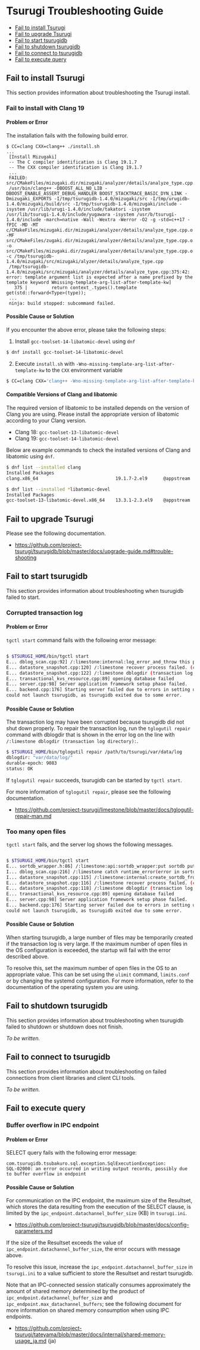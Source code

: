 # Tsurugi Troubleshooting Guide

- [Fail to install Tsurugi](#fail-to-install-tsurugi)
- [Fail to upgrade Tsurugi](#fail-to-upgrade-tsurugi)
- [Fail to start tsurugidb](#fail-to-start-tsurugidb)
- [Fail to shutdown tsurugidb](#fail-to-shutdown-tsurugidb)
- [Fail to connect to tsurugidb](#fail-to-connect-to-tsurugidb)
- [Fail to  execute query](#fail-to-execute-query)

## Fail to install Tsurugi

This section provides information about troubleshooting the Tsurugi install.

### Fail to install with Clang 19

#### Problem or Error

The installation fails with the following build error.

```
$ CC=clang CXX=clang++ ./install.sh
...
 [Install Mizugaki]
 -- The C compiler identification is Clang 19.1.7
 -- The CXX compiler identification is Clang 19.1.7
 ...
 FAILED: src/CMakeFiles/mizugaki.dir/mizugaki/analyzer/details/analyze_type.cpp.o
 /usr/bin/clang++ -DBOOST_ALL_NO_LIB -DBOOST_ENABLE_ASSERT_DEBUG_HANDLER BOOST_STACKTRACE_BASIC_DYN_LINK -Dmizugaki_EXPORTS -I/tmp/tsurugidb-1.4.0/mizugaki/src -I/tmp/urugidb-1.4.0/mizugaki/build/src -I/tmp/tsurugidb-1.4.0/mizugaki/include -isystem /usr/lib/urugi-1.4.0/include/takatori -isystem /usr/lib/tsurugi-1.4.0/include/yugawara -isystem /usr/b/tsurugi-1.4.0/include -march=native -Wall -Wextra -Werror -O2 -g -std=c++17 -fPIC -MD -MT c/CMakeFiles/mizugaki.dir/mizugaki/analyzer/details/analyze_type.cpp.o -MF src/CMakeFiles/zugaki.dir/mizugaki/analyzer/details/analyze_type.cpp.o.d -o src/CMakeFiles/mizugaki.dir/zugaki/analyzer/details/analyze_type.cpp.o -c /tmp/tsurugidb-1.4.0/mizugaki/src/mizugaki/alyzer/details/analyze_type.cpp
 /tmp/tsurugidb-1.4.0/mizugaki/src/mizugaki/analyzer/details/analyze_type.cpp:375:42: error: template argument list is expected after a name prefixed by the template keyword Wmissing-template-arg-list-after-template-kw]
   375 |         return context_.types().template get(std::forward<Type>(type));
 ...
 ninja: build stopped: subcommand failed.
```

#### Possible Cause or Solution

If you encounter the above error, please take the following steps:

1. Install `gcc-toolset-14-libatomic-devel` using `dnf`
  ```sh
  $ dnf install gcc-toolset-14-libatomic-devel
 ```
2. Execute `install.sh` with `-Wno-missing-template-arg-list-after-template-kw` to the `CXX` environment variable
  ```sh
  $ CC=clang CXX='clang++ -Wno-missing-template-arg-list-after-template-kw' ./install.sh
  ```

#### Compatible Versions of Clang and libatomic

The required version of libatomic to be installed depends on the version of Clang you are using. Please install the appropriate version of libatomic according to your Clang version.

- Clang 18: `gcc-toolset-13-libatomic-devel`
- Clang 19: `gcc-toolset-14-libatomic-devel`

Below are example commands to check the installed versions of Clang and libatomic using `dnf`.

```sh
$ dnf list --installed clang
Installed Packages
clang.x86_64                             19.1.7-2.el9      @appstream

$ dnf list --installed *libatomic-devel
Installed Packages
gcc-toolset-13-libatomic-devel.x86_64    13.3.1-2.3.el9    @appstream
```

## Fail to upgrade Tsurugi

Please see the following documentation.

- https://github.com/project-tsurugi/tsurugidb/blob/master/docs/upgrade-guide.md#trouble-shooting

## Fail to start tsurugidb

This section provides information about troubleshooting when tsurugidb failed to start.

### Corrupted transaction log

#### Problem or Error

`tgctl start` command fails with the following error message:

```sh

$ $TSURUGI_HOME/bin/tgctl start
E... dblog_scan.cpp:92] /:limestone:internal:log_error_and_throw this pwal file is broken: unknown log_entry type 0
E... datastore_snapshot.cpp:120] /:limestone recover process failed. (cause: corruption detected in transaction log data directory), see https://github.com/project-tsurugi/tsurugidb/blob/master/docs/troubleshooting-guide.md
E... datastore_snapshot.cpp:122] /:limestone dblogdir (transaction log directory): "/path/to/tsurugi/var/data/log"
E... transactional_kvs_resource.cpp:89] opening database failed
E... server.cpp:98] Server application framework setup phase failed.
E... backend.cpp:176] Starting server failed due to errors in setting up server application framework.
could not launch tsurugidb, as tsurugidb exited due to some error.

```

#### Possible Cause or Solution

The transaction log may have been corrupted because tsurugidb did not shut down properly. To repair the transaction log, run the  `tglogutil repair` command with dblogdir that is shown in the error log on the line with `/:limestone dblogdir (transaction log directory):`.

```sh
$ $TSURUGI_HOME/bin/tglogutil repair /path/to/tsurugi/var/data/log
dblogdir: "var/data/log/"
durable-epoch: 9083
status: OK
```

If `tglogutil repair` succeeds, tsurugidb can be started by `tgctl start`.

For more information of `tglogutil repair`, please see the following documentation.
- https://github.com/project-tsurugi/limestone/blob/master/docs/tglogutil-repair-man.md

### Too many open files

`tgctl start` fails, and the server log shows the following messages.

```sh

$ $TSURUGI_HOME/bin/tgctl start
E... sortdb_wrapper.h:86] /:limestone:api:sortdb_wrapper:put sortdb put error, status: IO error: While open a file for appending: /path/to/tsurugi/var/data/log/sorting/000082.sst: Too many open files
I... dblog_scan.cpp:216] /:limestone catch runtime_error(error in sortdb put)
I... datastore_snapshot.cpp:115] /:limestone:internal:create_sortdb_from_wals failed to scan pwal files: error in sortdb put
E... datastore_snapshot.cpp:116] /:limestone recover process failed. (cause: corruption detected in transaction log data directory), see https://github.com/project-tsurugi/tsurugidb/blob/master/docs/troubleshooting-guide.md
E... datastore_snapshot.cpp:118] /:limestone dblogdir (transaction log directory): "/path/to/tsurugi/var/data/log"
E... transactional_kvs_resource.cpp:89] opening database failed
E... server.cpp:98] Server application framework setup phase failed.
E... backend.cpp:176] Starting server failed due to errors in setting up server application framework.
could not launch tsurugidb, as tsurugidb exited due to some error.

```

#### Possible Cause or Solution

When starting tsurugidb, a large number of files may be temporarily created if the transaction log is very large.
If the maximum number of open files in the OS configuration is exceeded, the startup will fail with the error described above.

To resolve this, set the maximum number of open files in the OS to an appropriate value. This can be set using the `ulimit` command, `limits.conf` or by changing the systemd configuration.
For more information, refer to the documentation of the operating system you are using.

## Fail to shutdown tsurugidb

This section provides information about troubleshooting when tsurugidb failed to shutdown or shutdown does not finish.

*To be written.*

## Fail to connect to tsurugidb

This section provides information about troubleshooting on failed connections from client libraries and client CLI tools.

*To be written.*

## Fail to execute query

### Buffer overflow in IPC endpoint

#### Problem or Error

SELECT query fails with the following error message:

```
com.tsurugidb.tsubakuro.sql.exception.SqlExecutionException:
SQL-02000: an error occurred in writing output records, possibly due to buffer overflow in endpoint
```

#### Possible Cause or Solution

For communication on the IPC endpoint, the maximum size of the Resultset, which stores the data resulting from the execution of the SELECT clause, is limited by the `ipc_endpoint.datachannel_buffer_size` (KB) in `tsurugi.ini`.

- https://github.com/project-tsurugi/tsurugidb/blob/master/docs/config-parameters.md

If the size of the Resultset exceeds the value of `ipc_endpoint.datachannel_buffer_size`, the error occurs with message above.

To resolve this issue, increase the `ipc_endpoint.datachannel_buffer_size` in `tsurugi.ini` to a value sufficient to store the Resultset and restart tsurugidb.

Note that an IPC-connected session statically consumes approximately the amount of shared memory determined by the product of `ipc_endpoint.datachannel_buffer_size` and `ipc_endpoint.max_datachannel_buffers`; see the following document for more information on shared memory consumption when using IPC endpoints.

- https://github.com/project-tsurugi/tateyama/blob/master/docs/internal/shared-memory-usage_ja.md (ja)
